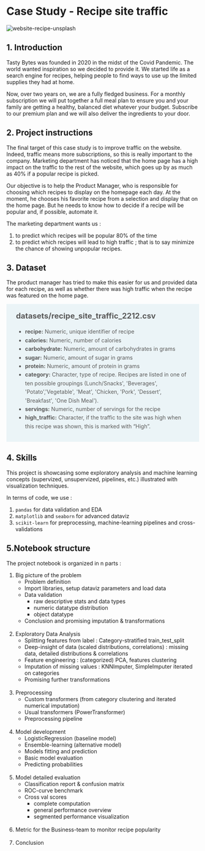 # Case Study - Recipe site traffic
![website-recipe-unsplash](https://github.com/xaviermmi/capstone-projects/assets/122324304/99eb6651-38b1-46ef-a778-80837c71b736)

## 1. Introduction
<p>Tasty Bytes was founded in 2020 in the midst of the Covid Pandemic. The world wanted inspiration so we decided to provide it. We started life as a search engine for recipes, helping
people to find ways to use up the limited supplies they had at home.</p>
<p>Now, over two years on, we are a fully fledged business. 
For a monthly subscription we will put together a full meal plan to ensure you and your family are getting a healthy, balanced diet whatever your budget. Subscribe to our premium plan and we will also deliver the ingredients
to your door.</p>

## 2. Project instructions
<p>The final target of this case study is to improve traffic on the website. Indeed, traffic means more subscriptions, so this is really important to the company.
Marketing department has noticed that the home page has a high impact on the traffic to the rest of the website, which goes up by as much as 40% if a popular recipe is picked.</p>
<p>Our objective is to help the Product Manager, who is responsible for choosing which recipes to display on the homepage each day.
At the moment, he chooses his favorite recipe from a selection and display that on the home page.
But he needs to know how to decide if a recipe will be popular and, if possible, automate it.</p>
<p>The marketing department wants us :
<ol>
<li>to predict which recipes will be popular 80% of the time
<li>to predict which recipes will lead to high traffic ; that is to say minimize the chance of showing unpopular recipes.</li></ol>
</p>

## 3. Dataset
<p>The product manager has tried to make this easier for us and provided data for each recipe, as well as whether there was high traffic when the recipe was featured on the home page.</p>

<div style="background-color: #ebf4f7; color: #595959; text-align:left; vertical-align: middle; padding: 15px 25px 15px 25px; line-height: 1.6;">
    <div style="font-size:20px"><b>datasets/recipe_site_traffic_2212.csv</b></div>
<ul>
    <li><b>recipe:</b> Numeric, unique identifier of recipe</li>
    <li><b>calories:</b> Numeric, number of calories</li>
    <li><b>carbohydrate:</b> Numeric, amount of carbohydrates in grams</li>
    <li><b>sugar:</b> Numeric, amount of sugar in grams</li>
    <li><b>protein:</b> Numeric, amount of protein in grams</li>
    <li><b>category:</b> Character, type of recipe. Recipes are listed in one of ten possible groupings (Lunch/Snacks', 'Beverages', 'Potato','Vegetable', 'Meat', 'Chicken, 'Pork', 'Dessert', 'Breakfast', 'One Dish Meal').</li>
    <li><b>servings:</b> Numeric, number of servings for the recipe</li>
    <li><b>high_traffic:</b> Character, if the traffic to the site was high when this recipe was shown, this is marked with “High”.</li>
</ul>
    </div>
  
## 4. Skills
<p>This project is showcasing some exploratory analysis and machine learning concepts (supervized, unsupervized, pipelines, etc.) illustrated with visualization techniques.</p>
<p>In terms of code, we use :
<ol>
<li><code>pandas</code> for data validation and EDA
<li><code>matplotlib</code> and <code>seaborn</code> for advanced dataviz
<li><code>scikit-learn</code> for preprocessing, machine-learning pipelines and cross-validations
</li></ol>
</p>

## 5.Notebook structure
The project notebook is organized in n parts :
<ol>
<li>Big picture of the problem
    <ul>
      <li>Problem definition
      <li>Import libraries, setup dataviz parameters and load data
      <li>Data validation
        <ul>
          <li>raw descriptive stats and data types
          <li>numeric datatype distribution
          <li>object datatype
          </li></ul>
      <li>Conclusion and promising imputation & transformations
        </li>
    </ul>
<br>
<li>Exploratory Data Analysis
    <ul>
      <li>Splitting features from label : Category-stratified train_test_split
      <li>Deep-insight of data (scaled distributions, correlations) : missing data, detailed distributions & correlations
      <li>Feature engineering : (categorized) PCA, features clustering
      <li>Imputation of missing values : KNNImputer, SimpleImputer iterated on categories
      <li>Promising further transformations</li>
    </ul>
<br>
<li>Preprocessing
    <ul>
      <li>Custom transformers (from category clsutering and iterated numerical imputation)
      <li>Usual transformers (PowerTransformer)
      <li>Preprocessing pipeline</li></ul>
<br>
<li>Model development
  <ul>
    <li>LogisticRegression (baseline model)
    <li>Ensemble-learning (alternative model)
    <li>Models fitting and prediction
    <li>Basic model evaluation
    <li>Predicting probabilities</li>
  </ul>
<br>
<li>Model detailed evaluation
  <ul>
    <li>Classification report & confusion matrix
    <li>ROC-curve benchmark
    <li>Cross val scores
      <ul>
        <li>complete computation
        <li>general performance overview
        <li>segmented performance visualization</li></ul>
    </li></ul>
<br>
<li>Metric for the Business-team to monitor recipe popularity
<br><br>
<li>Conclusion</li>
</li></ol>
